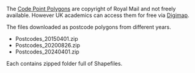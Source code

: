 The [Code Point Polygons](https://www.ordnancesurvey.co.uk/products/code-point-polygons) are copyright of Royal Mail and not freely available. However UK academics can access them for free via [Digimap](https://digimap.edina.ac.uk/os).

The files downloaded as postcode polygons from different years.

* Postcodes_20150401.zip
* Postcodes_20200826.zip
* Postcodes_20240401.zip

Each contains zipped folder full of Shapefiles.

